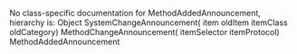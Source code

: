 No class-specific documentation for MethodAddedAnnouncement, hierarchy is: 
Object
  SystemChangeAnnouncement( item oldItem itemClass oldCategory)
    MethodChangeAnnouncement( itemSelector itemProtocol)
      MethodAddedAnnouncement
